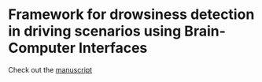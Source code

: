 # Framework for drowsiness detection in driving scenarios using Brain-Computer Interfaces

Check out the [manuscript](./TFG-manuscript.pdf)
